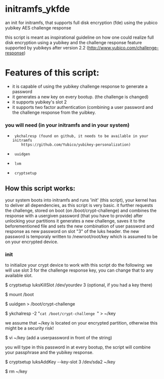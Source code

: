 initramfs_ykfde
===============

an init for initramfs, that supports full disk encryption (fde) using the yubico yubikey AES challenge response

this script is meant as inspirational guideline on how one could realize 
full disk encryption using a yubikey and the challenge response feature
supported by yubikeys after version 2.2 
(http://www.yubico.com/challenge-response)


# Features of this script:
 * it is capable of using the yubikey challenge response to generate a password
 * it generates a new key on every bootup. (the challenge is changed)
 * it supports yubikey's slot 2
 * it supports two factor authentication (combining a user password and the
   challenge response from the yuibkey.


### you will need (in your initramfs and in your system)
*      ykchalresp (found on github, it needs to be available in your initramfs
          https://github.com/Yubico/yubikey-personalization)
*      uuidgen 
*      lvm
*      cryptsetup

## How this script works:
 your system boots into initramfs and runs 'init' (this script), your kernel
 has to deliver all dependencies, as this script is very basic.
 it further requests the challenge, stored on boot (on /boot/crypt-challenge)
 and combines the response with a usergiven password (that you have to provide)
 after unlocking your partitions it generates a new challenge, saves it to the
 beforementioned file and sets the new combination of user password and 
 response as new password on slot "3" of the luks header. the new password is
 temporaly written to /newroot/root/key which is assumed to be on your 
 encrypted device.

### init
to initialize your crypt device to work with this script do the following:
we will use slot 3 for the challenge response key, you can change that to any
available slot.

 $ cryptsetup luksKillSlot /dev/yourdev 3 (optional, if you had a key there)

 $ mount /boot

 $ uuidgen > /boot/crypt-challenge

 $ ykchalresp -2 "`cat /boot/crypt-challenge `" > ~/key 

we assume that ~/key is located on your encrypted partition, otherwise this
might be a security risk!

 $ vi ~/key (add a userpassword in front of the string)

you will type in this password in at every bootup, the script will combine 
your passphrase and the yubikey response.

 $ cryptsetup luksAddKey --key-slot 3 /dev/sda2 ~/key

 $ rm ~/key


